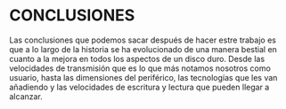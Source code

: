 # CONCLUSIONES
Las conclusiones que podemos sacar después de hacer estre trabajo es que a lo largo de la historia se ha evolucionado de una manera bestial en cuanto a la mejora en todos los aspectos de un disco duro. Desde las velocidades de transmisión que es lo que más notamos nosotros como usuario, hasta las dimensiones del periférico, las tecnologías que les van añadiendo y las velocidades de escritura y lectura que pueden llegar a alcanzar.
